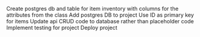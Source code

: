 Create postgres db and table for item inventory with columns for the attributes from the class
Add postgres DB to project
Use ID as primary key for items
Update api CRUD code to database rather than placeholder code
Implement testing for project
Deploy project
